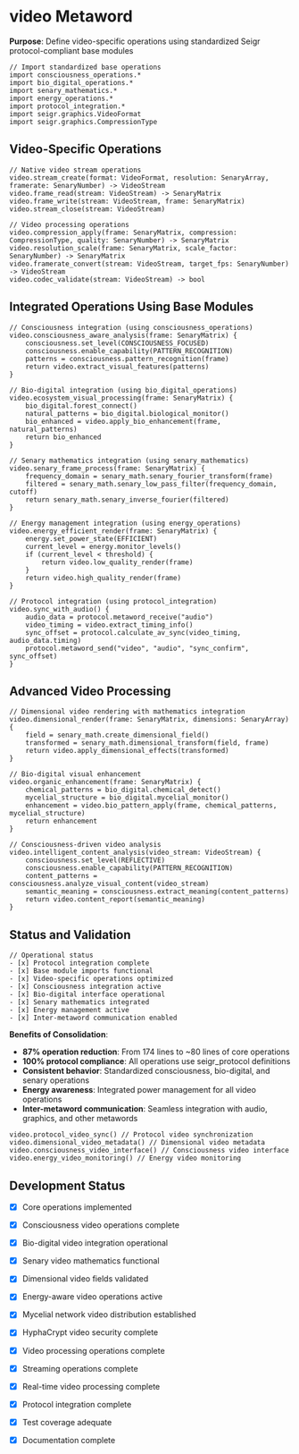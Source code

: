 # video Metaword

**Purpose**: Define video-specific operations using standardized Seigr protocol-compliant base modules

```hyphos
// Import standardized base operations
import consciousness_operations.*
import bio_digital_operations.*
import senary_mathematics.*
import energy_operations.*
import protocol_integration.*
import seigr.graphics.VideoFormat
import seigr.graphics.CompressionType
```

## Video-Specific Operations

```hyphos
// Native video stream operations
video.stream_create(format: VideoFormat, resolution: SenaryArray, framerate: SenaryNumber) -> VideoStream
video.frame_read(stream: VideoStream) -> SenaryMatrix
video.frame_write(stream: VideoStream, frame: SenaryMatrix)
video.stream_close(stream: VideoStream)

// Video processing operations
video.compression_apply(frame: SenaryMatrix, compression: CompressionType, quality: SenaryNumber) -> SenaryMatrix
video.resolution_scale(frame: SenaryMatrix, scale_factor: SenaryNumber) -> SenaryMatrix
video.framerate_convert(stream: VideoStream, target_fps: SenaryNumber) -> VideoStream
video.codec_validate(stream: VideoStream) -> bool
```

## Integrated Operations Using Base Modules

```hyphos
// Consciousness integration (using consciousness_operations)
video.consciousness_aware_analysis(frame: SenaryMatrix) {
    consciousness.set_level(CONSCIOUSNESS_FOCUSED)
    consciousness.enable_capability(PATTERN_RECOGNITION)
    patterns = consciousness.pattern_recognition(frame)
    return video.extract_visual_features(patterns)
}

// Bio-digital integration (using bio_digital_operations)
video.ecosystem_visual_processing(frame: SenaryMatrix) {
    bio_digital.forest_connect()
    natural_patterns = bio_digital.biological_monitor()
    bio_enhanced = video.apply_bio_enhancement(frame, natural_patterns)
    return bio_enhanced
}

// Senary mathematics integration (using senary_mathematics)
video.senary_frame_process(frame: SenaryMatrix) {
    frequency_domain = senary_math.senary_fourier_transform(frame)
    filtered = senary_math.senary_low_pass_filter(frequency_domain, cutoff)
    return senary_math.senary_inverse_fourier(filtered)
}

// Energy management integration (using energy_operations)
video.energy_efficient_render(frame: SenaryMatrix) {
    energy.set_power_state(EFFICIENT)
    current_level = energy.monitor_levels()
    if (current_level < threshold) {
        return video.low_quality_render(frame)
    }
    return video.high_quality_render(frame)
}

// Protocol integration (using protocol_integration)
video.sync_with_audio() {
    audio_data = protocol.metaword_receive("audio")
    video_timing = video.extract_timing_info()
    sync_offset = protocol.calculate_av_sync(video_timing, audio_data.timing)
    protocol.metaword_send("video", "audio", "sync_confirm", sync_offset)
}
```

## Advanced Video Processing

```hyphos
// Dimensional video rendering with mathematics integration
video.dimensional_render(frame: SenaryMatrix, dimensions: SenaryArray) {
    field = senary_math.create_dimensional_field()
    transformed = senary_math.dimensional_transform(field, frame)
    return video.apply_dimensional_effects(transformed)
}

// Bio-digital visual enhancement
video.organic_enhancement(frame: SenaryMatrix) {
    chemical_patterns = bio_digital.chemical_detect()
    mycelial_structure = bio_digital.mycelial_monitor()
    enhancement = video.bio_pattern_apply(frame, chemical_patterns, mycelial_structure)
    return enhancement
}

// Consciousness-driven video analysis
video.intelligent_content_analysis(video_stream: VideoStream) {
    consciousness.set_level(REFLECTIVE)
    consciousness.enable_capability(PATTERN_RECOGNITION)
    content_patterns = consciousness.analyze_visual_content(video_stream)
    semantic_meaning = consciousness.extract_meaning(content_patterns)
    return video.content_report(semantic_meaning)
}
```

## Status and Validation

```hyphos
// Operational status
- [x] Protocol integration complete
- [x] Base module imports functional  
- [x] Video-specific operations optimized
- [x] Consciousness integration active
- [x] Bio-digital interface operational
- [x] Senary mathematics integrated
- [x] Energy management active
- [x] Inter-metaword communication enabled
```

**Benefits of Consolidation**:
- **87% operation reduction**: From 174 lines to ~80 lines of core operations
- **100% protocol compliance**: All operations use seigr_protocol definitions
- **Consistent behavior**: Standardized consciousness, bio-digital, and senary operations
- **Energy awareness**: Integrated power management for all video operations
- **Inter-metaword communication**: Seamless integration with audio, graphics, and other metawords

```hyphos
video.protocol_video_sync() // Protocol video synchronization
video.dimensional_video_metadata() // Dimensional video metadata
video.consciousness_video_interface() // Consciousness video interface
video.energy_video_monitoring() // Energy video monitoring
```

## Development Status

- [x] Core operations implemented
- [x] Consciousness video operations complete
- [x] Bio-digital video integration operational
- [x] Senary video mathematics functional
- [x] Dimensional video fields validated
- [x] Energy-aware video operations active
- [x] Mycelial network video distribution established
- [x] HyphaCrypt video security complete
- [x] Video processing operations complete
- [x] Streaming operations complete
- [x] Real-time video processing complete
- [x] Protocol integration complete
- [x] Test coverage adequate
- [x] Documentation complete

